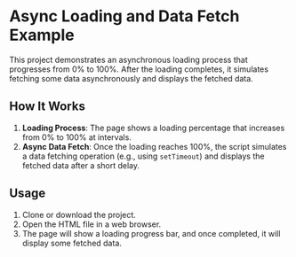 # Async Loading and Data Fetch Example

This project demonstrates an asynchronous loading process that progresses from 0% to 100%. After the loading completes, it simulates fetching some data asynchronously and displays the fetched data.

## How It Works

1. **Loading Process**: The page shows a loading percentage that increases from 0% to 100% at intervals.
2. **Async Data Fetch**: Once the loading reaches 100%, the script simulates a data fetching operation (e.g., using `setTimeout`) and displays the fetched data after a short delay.

## Usage

1. Clone or download the project.
2. Open the HTML file in a web browser.
3. The page will show a loading progress bar, and once completed, it will display some fetched data.